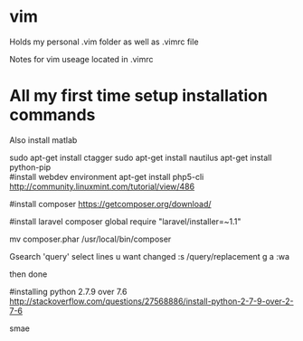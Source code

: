 # vim
Holds my personal .vim folder as well as .vimrc file 

Notes for vim useage located in .vimrc

# All my first time setup installation commands
Also install matlab  

sudo apt-get install ctagger
sudo apt-get install nautilus
apt-get install python-pip  
#install webdev environment
apt-get install php5-cli
http://community.linuxmint.com/tutorial/view/486  

#install composer
https://getcomposer.org/download/

#install laravel
composer global require "laravel/installer=~1.1"  

mv composer.phar /usr/local/bin/composer




Gsearch <CR>
'query'
select lines u want changed
:s /query/replacement
g
a
:wa

then done




#installing python 2.7.9 over 7.6
http://stackoverflow.com/questions/27568886/install-python-2-7-9-over-2-7-6

smae
